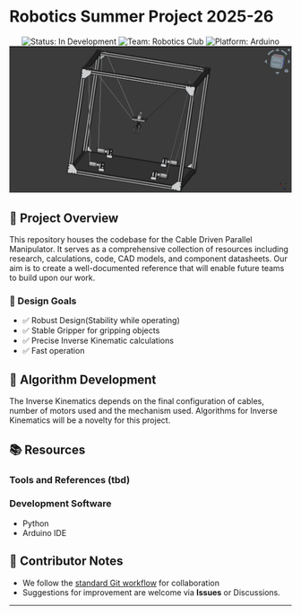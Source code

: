 # Robotics Summer Project 2025-26

<div align="center">
  <img src="https://img.shields.io/badge/Status-In%20Development-yellow" alt="Status: In Development">
  <img src="https://img.shields.io/badge/Team-Robotics%20Club-blue" alt="Team: Robotics Club">
  <img src="https://img.shields.io/badge/Platform-Arduino-orange" alt="Platform: Arduino">
  <div align="center">
    <img src="./photos/CDPM.jpg" width="600" alt="Project Image">
    <br>
  </div>
</div>

## 🤖 Project Overview

This repository houses the codebase for the Cable Driven Parallel Manipulator. It serves as a comprehensive collection of resources including research, calculations, code, CAD models, and component datasheets. Our aim is to create a well-documented reference that will enable future teams to build upon our work.

### 🎯 Design Goals
- ✅ Robust Design(Stability while operating)
- ✅ Stable Gripper for gripping objects
- ✅ Precise Inverse Kinematic calculations
- ✅ Fast operation


## 🧠 Algorithm Development
The Inverse Kinematics depends on the final configuration of cables, number of motors used and the mechanism used. Algorithms for Inverse Kinematics will be a novelty for this project.

## 📚 Resources

### Tools and References (tbd)

### Development Software
- Python
- Arduino IDE


## 🤝 Contributor Notes
- We follow the [standard Git workflow](https://www.geeksforgeeks.org/git-workflows-with-open-source-collaboration/) for collaboration
- Suggestions for improvement are welcome via **Issues** or Discussions.

---

